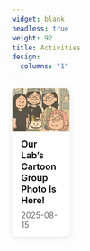 ```yaml
---
widget: blank
headless: true
weight: 92
title: Activities
design:
  columns: "1"
---
```


<div class="news-cards">

  <!-- 新闻卡片 -->
  <div class="news-card">
    <img src="/media/lab-cartoon.jpg" alt="实验室合照漫画版" class="news-img">
    <div class="news-text">
      <h3>Our Lab’s Cartoon Group Photo Is Here!</h3>
      <p class="news-date">2025-08-15</p>
    </div>
  </div>

</div>

<style>
.news-cards {
  display: flex;
  flex-wrap: wrap;
  gap: 24px;
}
.news-card {
  flex: 0 0 calc(25% - 24px);
  background: #fff;
  border-radius: 8px;
  box-shadow: 0 4px 12px rgba(0,0,0,0.08);
  overflow: hidden;
  display: flex;
  flex-direction: column;
  transition: transform .15s ease;
}
.news-card:hover {
  transform: translateY(-4px);
}
.news-img {
  width: 100%;
  aspect-ratio: 4 / 3;
  object-fit: cover;
}
.news-text {
  padding: 12px 16px;
}
.news-text h3 {
  margin: 0 0 8px;
  font-size: 16px;
  font-weight: 600;
  color: #000;
}
.news-date {
  margin: 0;
  font-size: 14px;
  color: #666;
}
/* 移动端 2列 */
@media (max-width: 860px) {
  .news-card {
    flex: 0 0 calc(50% - 24px);
  }
}
/* 小屏 1列 */
@media (max-width: 500px) {
  .news-card {
    flex: 0 0 100%;
  }
}
</style>
